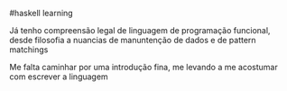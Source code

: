 #haskell learning

Já tenho compreensão legal de linguagem de programação funcional,
desde filosofia a nuancias de manuntenção de dados e de pattern matchings

Me falta caminhar por uma introdução fina, me levando a me acostumar com escrever a linguagem